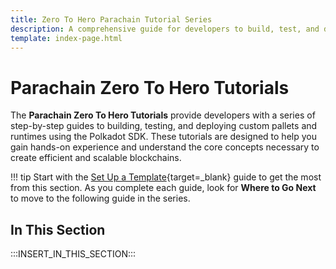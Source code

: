 ```yaml
---
title: Zero To Hero Parachain Tutorial Series
description: A comprehensive guide for developers to build, test, and deploy custom pallets and runtimes, leveraging the full potential of the Polkadot SDK.
template: index-page.html
---
```


# Parachain Zero To Hero Tutorials

The **Parachain Zero To Hero Tutorials** provide developers with a series of step-by-step guides to building, testing, and deploying custom pallets and runtimes using the Polkadot SDK. These tutorials are designed to help you gain hands-on experience and understand the core concepts necessary to create efficient and scalable blockchains.  

!!! tip
    Start with the [Set Up a Template](/tutorials/polkadot-sdk/parachains/zero-to-hero/set-up-a-template/){target=\_blank} guide to get the most from this section. As you complete each guide, look for **Where to Go Next** to move to the following guide in the series.

## In This Section

:::INSERT_IN_THIS_SECTION:::